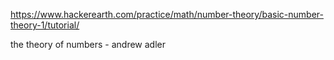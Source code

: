 https://www.hackerearth.com/practice/math/number-theory/basic-number-theory-1/tutorial/


the theory of numbers - andrew adler

